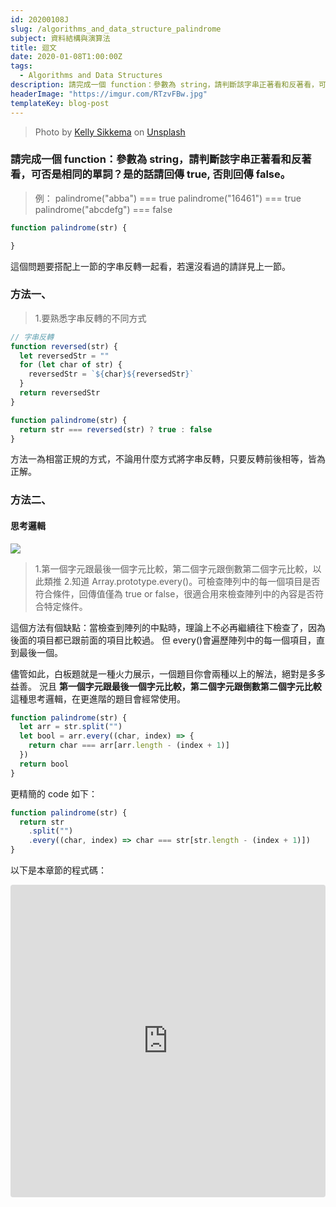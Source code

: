 ```yaml
---
id: 20200108J
slug: /algorithms_and_data_structure_palindrome
subject: 資料結構與演算法
title: 迴文
date: 2020-01-08T1:00:00Z
tags:
  - Algorithms and Data Structures
description: 請完成一個 function：參數為 string，請判斷該字串正著看和反著看，可否是相同的單詞？是的話請回傳 true, 否則回傳 false
headerImage: "https://imgur.com/RTzvFBw.jpg"
templateKey: blog-post
---
```

> Photo by <a href="https://unsplash.com/@kellysikkema?utm_source=unsplash&utm_medium=referral&utm_content=creditCopyText">Kelly Sikkema</a> on <a href="https://unsplash.com/s/photos/string?utm_source=unsplash&utm_medium=referral&utm_content=creditCopyText">Unsplash</a>

### 請完成一個 function：參數為 string，請判斷該字串正著看和反著看，可否是相同的單詞？是的話請回傳 true, 否則回傳 false。

> 例：
> palindrome("abba") === true
> palindrome("16461") === true
> palindrome("abcdefg") === false

```javascript
function palindrome(str) {

}
```

這個問題要搭配上一節的字串反轉一起看，若還沒看過的請詳見上一節。

### 方法一、

> 1.要熟悉字串反轉的不同方式

```javascript
// 字串反轉
function reversed(str) {
  let reversedStr = ""
  for (let char of str) {
    reversedStr = `${char}${reversedStr}`
  }
  return reversedStr
}

function palindrome(str) {
  return str === reversed(str) ? true : false
}
```

方法一為相當正規的方式，不論用什麼方式將字串反轉，只要反轉前後相等，皆為正解。

### 方法二、

#### 思考邏輯

![](https://i.imgur.com/EmNo2uJ.png)

> 1.第一個字元跟最後一個字元比較，第二個字元跟倒數第二個字元比較，以此類推
> 2.知道 Array.prototype.every()。可檢查陣列中的每一個項目是否符合條件，回傳值僅為 true or false，很適合用來檢查陣列中的內容是否符合特定條件。

這個方法有個缺點：當檢查到陣列的中點時，理論上不必再繼續往下檢查了，因為後面的項目都已跟前面的項目比較過。
但 every()會遍歷陣列中的每一個項目，直到最後一個。

儘管如此，白板題就是一種火力展示，一個題目你會兩種以上的解法，絕對是多多益善。
況且 **第一個字元跟最後一個字元比較，第二個字元跟倒數第二個字元比較** 這種思考邏輯，在更進階的題目會經常使用。

```javascript
function palindrome(str) {
  let arr = str.split("")
  let bool = arr.every((char, index) => {
    return char === arr[arr.length - (index + 1)]
  })
  return bool
}
```

更精簡的 code 如下：

```javascript
function palindrome(str) {
  return str
    .split("")
    .every((char, index) => char === str[str.length - (index + 1)])
}
```

以下是本章節的程式碼：

<iframe
  src="https://codesandbox.io/embed/beautiful-ardinghelli-riss5?fontsize=14&hidenavigation=1&module=%2Fsrc%2Fexercise%2Fpalindrome%2Findex.js&previewwindow=tests&theme=dark"
  style="width:100%; height:500px; border:0; border-radius: 4px; overflow:hidden;"
  title="beautiful-ardinghelli-riss5"
  allow="geolocation; microphone; camera; midi; vr; accelerometer; gyroscope; payment; ambient-light-sensor; encrypted-media; usb"
  sandbox="allow-modals allow-forms allow-popups allow-scripts allow-same-origin"
></iframe>

